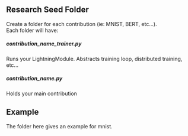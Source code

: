 ## Research Seed Folder   
Create a folder for each contribution (ie: MNIST, BERT, etc...).   
Each folder will have:

##### contribution_name_trainer.py    
Runs your LightningModule. Abstracts training loop, distributed training, etc...   

##### contribution_name.py  
Holds your main contribution   

## Example  
The folder here gives an example for mnist.   

